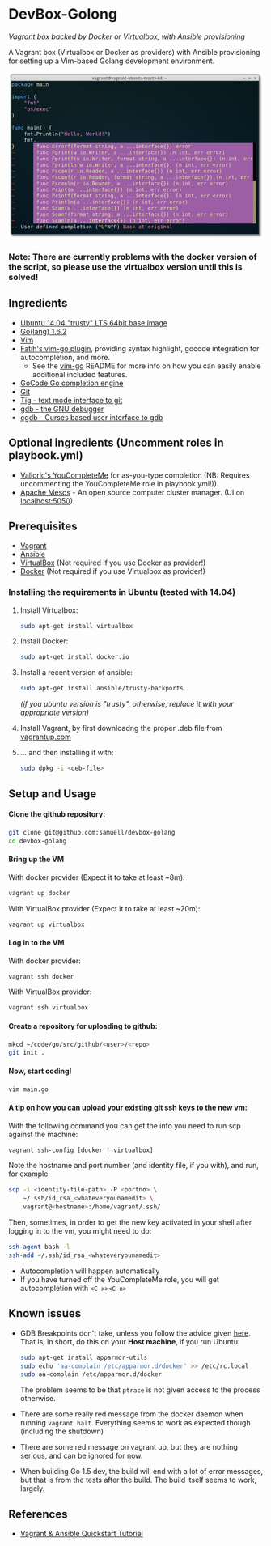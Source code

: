 # DevBox-Golong
*Vagrant box backed by Docker or Virtualbox, with Ansible provisioning*

A Vagrant box (Virtualbox or Docker as providers) with Ansible provisioning
for setting up a Vim-based Golang development environment.

![Screenshot](golang-vagrant-ansible.png)

### Note: There are currently problems with the docker version of the script, so please use the virtualbox version until this is solved!

## Ingredients

- [Ubuntu 14.04 "trusty" LTS 64bit base image](http://www.ubuntu.com/)
- [Go(lang) 1.6.2](http://golang.org/)
- [Vim](http://www.vim.org/)
- [Fatih's vim-go plugin](https://github.com/fatih/vim-go), providing syntax highlight, gocode integration for autocompletion, and more.
    - See the [vim-go](https://github.com/fatih/vim-go) README for more info on how you can easily enable additional included features.
- [GoCode Go completion engine](https://github.com/nsf/gocode)
- [Git](http://git-scm.com/)
- [Tig - text mode interface to git](http://jonas.nitro.dk/tig/)
- [gdb - the GNU debugger](http://www.gnu.org/software/gdb)
- [cgdb - Curses based user interface to gdb](https://cgdb.github.io)

## Optional ingredients (Uncomment roles in playbook.yml)

- [Valloric's YouCompleteMe](https://github.com/Valloric/YouCompleteMe) for as-you-type completion (NB: Requires uncommenting the YouCompleteMe role in playbook.yml!)).
- [Apache Mesos](http://mesos.apache.org) - An open source computer cluster manager. (UI on [localhost:5050](http://localhost:5050)).

## Prerequisites

- [Vagrant](https://www.vagrantup.com/)
- [Ansible](http://www.ansible.com/)
- [VirtualBox](https://www.virtualbox.org/) (Not required if you use Docker as provider!)
- [Docker](https://www.docker.com) (Not required if you use Virtualbox as provider!)

### Installing the requirements in Ubuntu (tested with 14.04)

1. Install Virtualbox:
	```bash
	sudo apt-get install virtualbox
	```

2. Install Docker:
	```bash
	sudo apt-get install docker.io
	```

3. Install a recent version of ansible:
   ```bash
   sudo apt-get install ansible/trusty-backports
   ```

   *(if you ubuntu version is "trusty", otherwise, replace it with your appropriate version)*
4. Install Vagrant, by first downloadng the proper .deb file from [vagrantup.com](https://www.vagrantup.com/downloads.html)

5. ... and then installing it with:
	```bash
	sudo dpkg -i <deb-file>
	```

## Setup and Usage

#### Clone the github repository:

```bash
git clone git@github.com:samuell/devbox-golang
cd devbox-golang
```

#### Bring up the VM

With docker provider (Expect it to take at least ~8m):

```bash
vagrant up docker
```

With VirtualBox provider (Expect it to take at least ~20m):

```bash
vagrant up virtualbox
```

#### Log in to the VM

With docker provider:

```bash
vagrant ssh docker
```

With VirtualBox provider:

```bash
vagrant ssh virtualbox
```

#### Create a repository for uploading to github:

```bash
mkcd ~/code/go/src/github/<user>/<repo>
git init .
```

#### Now, start coding!

```bash
vim main.go
```

#### A tip on how you can upload your existing git ssh keys to the new vm:

With the following command you can get the info you need to run scp
against the machine:

```bash
vagrant ssh-config [docker | virtualbox]
```

Note the hostname and port number (and identity file, if you with),
and run, for example:

```bash
scp -i <identity-file-path> -P <portno> \
	~/.ssh/id_rsa_<whateveryounamedit> \
	vagrant@<hostname>:/home/vagrant/.ssh/
```

Then, sometimes, in order to get the new key activated in your shell
after logging in to the vm, you might need to do:

```bash
ssh-agent bash -l
ssh-add ~/.ssh/id_rsa_<whateveryounamedit>
```

- Autocompletion will happen automatically
- If you have turned off the YouCompleteMe role, you will get autocompletion with `<C-x><C-o>`

## Known issues

- GDB Breakpoints don't take, unless you follow the advice given [here](https://github.com/docker/docker/issues/7276#issuecomment-50436671).
  That is, in short, do this on your **Host machine**, if you run Ubuntu:

  ```bash
  sudo apt-get install apparmor-utils
  sudo echo 'aa-complain /etc/apparmor.d/docker' >> /etc/rc.local
  sudo aa-complain /etc/apparmor.d/docker
  ```

  The problem seems to be that `ptrace` is not given access to the process otherwise.
- There are some really red message from the docker daemon when running `vagrant halt`.
  Everything seems to work as expected though (including the shutdown)
- There are some red message on vagrant up, but they are nothing serious, and can be ignored for now.
- When building Go 1.5 dev, the build will end with a lot of error messages, but that is from the
  tests after the build. The build itself seems to work, largely.

## References

- [Vagrant & Ansible Quickstart Tutorial](http://adamcod.es/2014/09/23/vagrant-ansible-quickstart-tutorial.html)
